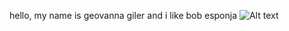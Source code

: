 
hello, my name is geovanna giler and i like bob esponja
![Alt text](https://encrypted-tbn1.gstatic.com/images?q=tbn:ANd9GcRvC_jAmAyT7EDqFL8MDHxnCzgmQsm_CcZeDPDHV0TDoIgnff9xaLSIPfLXn2GLg9De-Fw1TtEPN0dBMs6ZyasayZMvy6GAaMPltUKolBcX)
